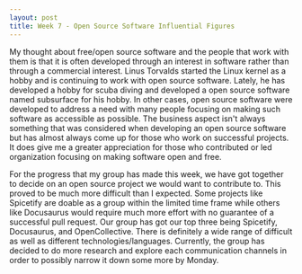 ```yaml
---
layout: post
title: Week 7 - Open Source Software Influential Figures
---
```


My thought about free/open source software and the people that work with them is that it is often developed through an interest in software rather than through a commercial interest. Linus Torvalds started the Linux kernel as a hobby and is continuing to work with open source software. Lately, he has developed a hobby for scuba diving and developed a open source software named subsurface for his hobby. In other cases, open source software were developed to address a need with many people focusing on making such software as accessible as possible. The business aspect isn't always something that was considered when developing an open source software but has almost always come up for those who work on successful projects. It does give me a greater appreciation for those who contributed or led organization focusing on making software open and free.

<!--more-->

For the progress that my group has made this week, we have got together to decide on an open source project we would want to contribute to. This proved to be much more difficult than I expected. Some projects like Spicetify are doable as a group within the limited time frame while others like Docusaurus would require much more effort with no guarantee of a successful pull request. Our group has got our top three being Spicetify, Docusaurus, and OpenCollective. There is definitely a wide range of difficult as well as different technologies/languages. Currently, the group has decided to do more research and explore each communication channels in order to possibly narrow it down some more by Monday.
